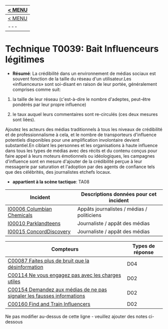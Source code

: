 |[< MENU](../README.md)|
|---|
|[< MENU](../../README.md)|
|---|
# Technique T0039: Bait Influenceurs légitimes

* **Résumé**: La crédibilité dans un environnement de médias sociaux est souvent fonction de la taille du réseau d'un utilisateur.Les «influenceurs» sont soi-disant en raison de leur portée, généralement comprises comme suit: 

1) la taille de leur réseau (c'est-à-dire le nombre d'adeptes, peut-être pondérés par leur propre influence)

2) le taux auquel leurs commentaires sont re-circulés (ces deux mesures sont liées).

Ajoutez les acteurs des médias traditionnels à tous les niveaux de crédibilité et de professionnalisme à cela, et le nombre de transporteurs d'influence potentiels disponibles pour une amplification involontaire devient substantiel.En ciblant les personnes et les organisations à haute influence dans tous les types de médias avec des récits et du contenu conçus pour faire appel à leurs moteurs émotionnels ou idéologiques, les campagnes d'influence sont en mesure d'ajouter de la crédibilité perçue à leur messagerie par saturation et l'adoption par des agents de confiance tels que des célébrités, des journalistes etchefs locaux.

* **appartient à la scène tactique**: TA08

|Incident |Descriptions données pour cet incident |
|-------- |-------------------- |
|[I00006 Columbian Chemicals](../../generated_pages/incidents/I00006.md) |Appâts journalistes / médias / politiciens |
|[I00010 Parklandteens](../../generated_pages/incidents/I00010.md) |Journaliste / appât des médias |
|[I00015 ConcordDiscovery](../../generated_pages/incidents/I00015.md) |Journaliste / appât des médias |



|Compteurs |Types de réponse |
|-------- |-------------- |
|[C00087 Faites plus de bruit que la désinformation](../../generated_pages/counters/C00087.md) |D04 |
|[C00114 Ne vous engagez pas avec les charges utiles](../../generated_pages/counters/C00114.md) |D02 |
|[C00154 Demandez aux médias de ne pas signaler les fausses informations](../../generated_pages/counters/C00154.md) |D02 |
|[C00160 Find and Train Influencers](../../generated_pages/counters/C00160.md) |D02 |


Ne pas modifier au-dessus de cette ligne - veuillez ajouter des notes ci-dessous